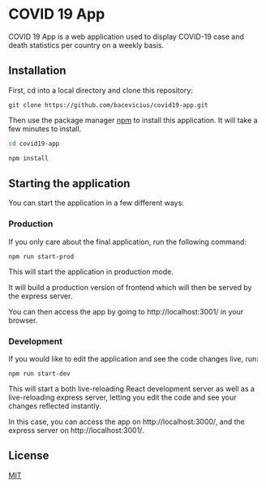 # COVID 19 App

COVID 19 App is a web application used to display COVID-19 case and death statistics per country on a weekly basis.

## Installation

First, cd into a local directory and clone this repository:
```
git clone https://github.com/bacevicius/covid19-app.git
```

Then use the package manager [npm](https://www.npmjs.com/get-npm) to install this application. It will take a few minutes to install.

```bash
cd covid19-app

npm install
```

## Starting the application
You can start the application in a few different ways:

### Production
If you only care about the final application, run the following command:

```
npm run start-prod
```
This will start the application in production mode. 

It will build a production version of frontend which will then be served by the express server.

You can then access the app by going to http://localhost:3001/ in your browser. 

### Development
If you would like to edit the application and see the code changes live, run:
```
npm run start-dev
```
This will start a both live-reloading React development server as well as a live-reloading express server, letting you edit the code and see your changes reflected instantly.

In this case, you can access the app on http://localhost:3000/, and the express server on http://localhost:3001/.


## License
[MIT](https://choosealicense.com/licenses/mit/)